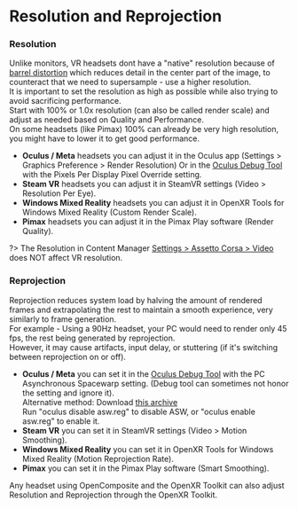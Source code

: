 # Resolution and Reprojection

### Resolution
Unlike monitors, VR headsets dont have a "native" resolution because of [barrel distortion](https://github.com/user-attachments/assets/cc384ebe-96b5-4272-a26b-cf7a3eb14afe) which reduces detail in the center part of the image, to counteract that we need to supersample - use a higher resolution.    
It is important to set the resolution as high as possible while also trying to avoid sacrificing performance.  
Start with 100% or 1.0x resolution (can also be called render scale) and adjust as needed based on Quality and Performance.  
On some headsets (like Pimax) 100% can already be very high resolution, you might have to lower it to get good performance.    

- **Oculus / Meta** headsets you can adjust it in the Oculus app (Settings > Graphics Preference > Render Resolution) Or in the [Oculus Debug Tool](https://smartglasseshub.com/oculus-debug-tool/) with the Pixels Per Display Pixel Override setting.  
- **Steam VR** headsets you can adjust it in SteamVR settings (Video > Resolution Per Eye).  
- **Windows Mixed Reality** headsets you can adjust it in OpenXR Tools for Windows Mixed Reality (Custom Render Scale).  
- **Pimax** headsets you can adjust it in the Pimax Play software (Render Quality).  

?> The Resolution in Content Manager <ins>Settings > Assetto Corsa > Video</ins> does NOT affect VR resolution.  

### Reprojection
Reprojection reduces system load by halving the amount of rendered frames and extrapolating the rest to maintain a smooth experience, very similarly to frame generation.    
For example - Using a 90Hz headset, your PC would need to render only 45 fps, the rest being generated by reprojection.    
However, it may cause artifacts, input delay, or stuttering (if it's switching between reprojection on or off). 
- **Oculus / Meta** you can set it in the [Oculus Debug Tool](https://smartglasseshub.com/oculus-debug-tool/) with the PC Asynchronous Spacewarp setting. (Debug tool can sometimes not honor the setting and ignore it).  
Alternative method: Download [this archive](https://github.com/Raptyyy/rapty_ac_vr_guide/raw/refs/heads/main/resources/oculus%20asw%20enable%20disable%20registry.zip)  
Run "oculus disable asw.reg" to disable ASW, or "oculus enable asw.reg" to enable it.
- **Steam VR** you can set it in SteamVR settings (Video > Motion Smoothing).  
- **Windows Mixed Reality** you can set it in OpenXR Tools for Windows Mixed Reality (Motion Reprojection Rate).  
- **Pimax** you can set it in the Pimax Play software (Smart Smoothing).  

Any headset using OpenComposite and the OpenXR Toolkit can also adjust Resolution and Reprojection through the OpenXR Toolkit.  